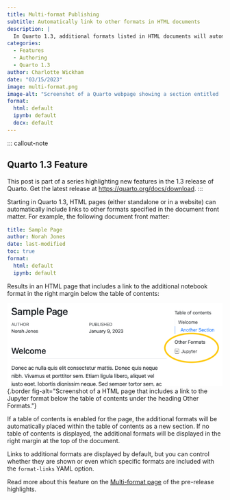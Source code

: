 ```yaml
---
title: Multi-format Publishing
subtitle: Automatically link to other formats in HTML documents
description: |
  In Quarto 1.3, additional formats listed in HTML documents will automatically be linked in an "Other Formats" section near the top of the page.
categories:
  - Features
  - Authoring
  - Quarto 1.3
author: Charlotte Wickham
date: "03/15/2023"
image: multi-format.png
image-alt: "Screenshot of a Quarto webpage showing a section entitled 'Other Formats' with items Jupyter and MS Word"
format:
  html: default
  ipynb: default
  docx: default
---
```




::: callout-note
## Quarto 1.3 Feature

This post is part of a series highlighting new features in the 1.3 release of Quarto. Get the latest release at <https://quarto.org/docs/download>.
:::



Starting in Quarto 1.3, HTML pages (either standalone or in a website) can automatically include links to other formats specified in the document front matter. For example, the following document front matter:

``` yaml
title: Sample Page
author: Norah Jones
date: last-modified
toc: true
format: 
  html: default
  ipynb: default
```

Results in an HTML page that includes a link to the additional notebook format in the right margin below the table of contents:

![](other-format.png){.border fig-alt="Screenshot of a HTML page that includes a link to the Jupyter format below the table of contents under the heading Other Formats."}

If a table of contents is enabled for the page, the additional formats will be automatically placed within the table of contents as a new section. If no table of contents is displayed, the additional formats will be displayed in the right margin at the top of the document.

Links to additional formats are displayed by default, but you can control whether they are shown or even which specific formats are included with the `format-links` YAML option.

Read more about this feature on the [Multi-format page](/docs/prerelease/1.3/multi-format.html) of the pre-release highlights.
